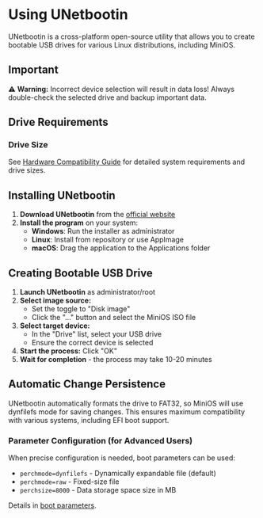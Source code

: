 # Using UNetbootin

UNetbootin is a cross-platform open-source utility that allows you to create bootable USB drives for various Linux distributions, including MiniOS.


## Important

⚠️ **Warning:** Incorrect device selection will result in data loss! Always double-check the selected drive and backup important data.


## Drive Requirements

### Drive Size
See [Hardware Compatibility Guide](Hardware-Compatibility.md#system-requirements) for detailed system requirements and drive sizes.

## Installing UNetbootin

1. **Download UNetbootin** from the [official website](https://unetbootin.github.io/)
2. **Install the program** on your system:
   - **Windows**: Run the installer as administrator
   - **Linux**: Install from repository or use AppImage
   - **macOS**: Drag the application to the Applications folder

## Creating Bootable USB Drive

1. **Launch UNetbootin** as administrator/root
2. **Select image source:**
   - Set the toggle to "Disk image"
   - Click the "..." button and select the MiniOS ISO file
3. **Select target device:**
   - In the "Drive" list, select your USB drive
   - Ensure the correct device is selected
4. **Start the process:** Click "OK"
5. **Wait for completion** - the process may take 10-20 minutes

## Automatic Change Persistence

UNetbootin automatically formats the drive to FAT32, so MiniOS will use dynfilefs mode for saving changes. This ensures maximum compatibility with various systems, including EFI boot support.

### Parameter Configuration (for Advanced Users)

When precise configuration is needed, boot parameters can be used:

- `perchmode=dynfilefs` - Dynamically expandable file (default)
- `perchmode=raw` - Fixed-size file
- `perchsize=8000` - Data storage space size in MB

Details in [boot parameters](Boot-Parameters.md).